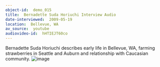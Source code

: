 ```yaml
---
object-id:  demo_015
title:  Bernadette Suda Horiuchi Interview Audio
date-interviewed:  2009-05-19
location:  Bellevue, WA
av_source:  youtube
audiovideo-id:  hHTIEJT60co
---
```


Bernadette Suda Horiuchi describes early life in Bellevue, WA, farming strawberries in Seattle and Auburn and relationship with Caucasian community.
![image](https://user-images.githubusercontent.com/85772373/166008163-8b76439a-5eca-4513-bfb3-aaea9ed8aed2.png)
